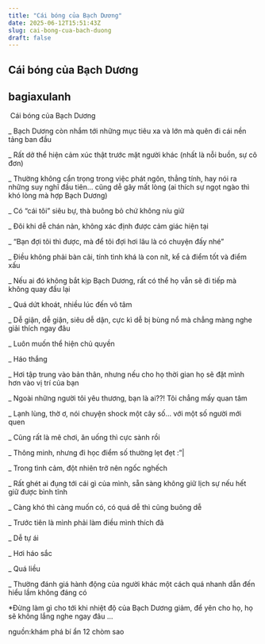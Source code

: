 ```yaml
---
title: "Cái bóng của Bạch Dương"
date: 2025-06-12T15:51:43Z
slug: cai-bong-cua-bach-duong
draft: false
---
```


## Cái bóng của Bạch Dương

## bagiaxulanh

​ Cái bóng của Bạch Dương ​ ​ ​
 
 
 
 
_ Bạch Dương còn nhắm tới những mục tiêu xa và lớn mà quên đi cái nền tảng ban đầu
 
_ Rất dở thể hiện cảm xúc thật trước mặt người khác (nhất là nỗi buồn, sự cô đơn)
 
_ Thường không cẩn trọng trong việc phát ngôn, thẳng tính, hay nói ra những suy nghĩ đầu tiên… cũng dễ gây mất lòng (ai thích sự ngọt ngào thì khó lòng mà hợp Bạch Dương)
 
_ Có “cái tôi” siêu bự, thà buông bỏ chứ không níu giữ
 
_ Đôi khi dễ chán nản, không xác định được cảm giác 
hiện tại
 
_ “Bạn đợi tôi thì được, mà để tôi đợi hơi lâu là có chuyện đấy nhé”
 
_ Điều không phải bàn cãi, tính tình khá là con nít, kể cả điểm tốt và điểm xấu
 
_ Nếu ai đó không bắt kịp Bạch Dương, rất có thể họ vẫn sẽ đi tiếp mà không quay đầu lại
 
_ Quá dứt khoát, nhiều lúc đến vô tâm
 
_ Dễ giận, dễ giận, siêu dễ dận, cực kì dễ bị bùng nổ mà chẳng màng nghe giải thích ngay đâu
 
_ Luôn muốn thể hiện chủ quyền
 
_ Háo thắng
 
_ Hơi tập trung vào bản thân, nhưng nếu cho họ thời gian họ sẽ đặt mình hơn vào vị trí của bạn
 
_ Ngoài những người tôi yêu thương, bạn là ai??! Tôi chẳng mấy quan tâm
 
_ Lạnh lùng, thờ ơ, nói chuyện shock một cây số… với một số người mới quen
 
_ Cũng rất là mê chơi, ăn uống thì cực sành rồi
 
_ Thông minh, nhưng đi học điểm số thường lẹt đẹt :”|
 
_ Trong tình cảm, đột nhiên trở nên ngốc nghếch
 
_ Rất ghét ai đụng tới cái gì của mình, sẵn sàng không giữ lịch sự nếu hết giữ được bình tĩnh
 
_ Càng khó thì càng muốn có, có quá dễ thì cũng buông dễ
 
_ Trước tiên là mình phải làm điều mình thích đã 
 
_ Dễ tự ái
 
_ Hơi háo sắc 
 
_ Quá liều
 
_ Thường đánh giá hành động của người khác một cách quá nhanh dẫn đến hiểu lầm không đáng có
 
*Đừng làm gì cho tới khi nhiệt độ của Bạch Dương giảm, để yên cho họ, họ sẽ không lắng nghe ngay đâu
…
 
 
 
 
 
nguồn:khám phá bí ẩn 12 chòm sao
